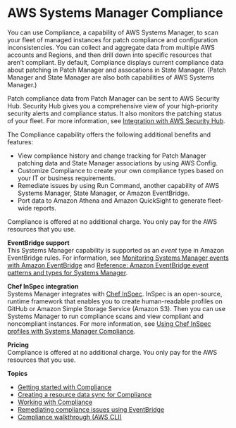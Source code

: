 # AWS Systems Manager Compliance<a name="systems-manager-compliance"></a>

You can use Compliance, a capability of AWS Systems Manager, to scan your fleet of managed instances for patch compliance and configuration inconsistencies\. You can collect and aggregate data from multiple AWS accounts and Regions, and then drill down into specific resources that aren’t compliant\. By default, Compliance displays current compliance data about patching in Patch Manager and assocations in State Manager\. \(Patch Manager and State Manager are also both capabilities of AWS Systems Manager\.\)

Patch compliance data from Patch Manager can be sent to AWS Security Hub\. Security Hub gives you a comprehensive view of your high\-priority security alerts and compliance status\. It also monitors the patching status of your fleet\. For more information, see [Integration with AWS Security Hub](security-hub-integration.md)\. 

The Compliance capability offers the following additional benefits and features: 
+ View compliance history and change tracking for Patch Manager patching data and State Manager associations by using AWS Config\.
+ Customize Compliance to create your own compliance types based on your IT or business requirements\.
+ Remediate issues by using Run Command, another capability of AWS Systems Manager, State Manager, or Amazon EventBridge\.
+ Port data to Amazon Athena and Amazon QuickSight to generate fleet\-wide reports\.

Compliance is offered at no additional charge\. You only pay for the AWS resources that you use\.

**EventBridge support**  
This Systems Manager capability is supported as an *event* type in Amazon EventBridge rules\. For information, see [Monitoring Systems Manager events with Amazon EventBridge](monitoring-eventbridge-events.md) and [Reference: Amazon EventBridge event patterns and types for Systems Manager](reference-eventbridge-events.md)\.

**Chef InSpec integration**  
Systems Manager integrates with [Chef InSpec](https://www.chef.io/inspec/)\. InSpec is an open\-source, runtime framework that enables you to create human\-readable profiles on GitHub or Amazon Simple Storage Service \(Amazon S3\)\. Then you can use Systems Manager to run compliance scans and view compliant and noncompliant instances\. For more information, see [Using Chef InSpec profiles with Systems Manager Compliance](integration-chef-inspec.md)\.

**Pricing**  
Compliance is offered at no additional charge\. You only pay for the AWS resources that you use\.

**Topics**
+ [Getting started with Compliance](sysman-compliance-prereqs.md)
+ [Creating a resource data sync for Compliance](sysman-compliance-datasync-create.md)
+ [Working with Compliance](sysman-compliance-about.md)
+ [Remediating compliance issues using EventBridge](sysman-compliance-fixing.md)
+ [Compliance walkthrough \(AWS CLI\)](sysman-compliance-walk.md)